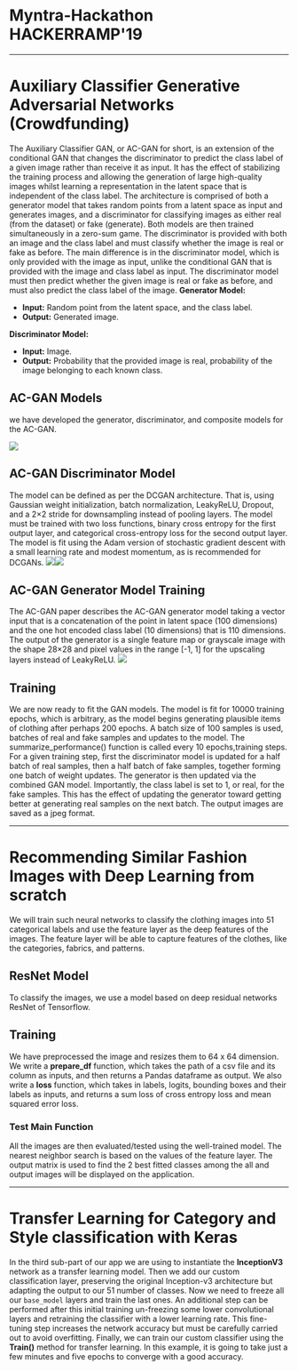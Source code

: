 # Myntra-Hackathon HACKERRAMP'19
----------------------------------------------------------------------------------------------------------
# Auxiliary Classifier Generative Adversarial Networks (Crowdfunding)
 
The Auxiliary Classifier GAN, or AC-GAN for short, is an extension of the conditional GAN that changes the discriminator to predict the class label of a given image rather than receive it as input. It has the effect of stabilizing the training process and allowing the generation of large high-quality images whilst learning a representation in the latent space that is independent of the class label.
The architecture is comprised of both a generator model that takes random points from a latent space as input and generates images, and a discriminator for classifying images as either real (from the dataset) or fake (generate). Both models are then trained simultaneously in a zero-sum game.
The discriminator is provided with both an image and the class label and must classify whether the image is real or fake as before.
The main difference is in the discriminator model, which is only provided with the image as input, unlike the conditional GAN that is provided with the image and class label as input. The discriminator model must then predict whether the given image is real or fake as before, and must also predict the class label of the image.
**Generator Model:**
-   **Input:** Random point from the latent space, and the class label.
-   **Output:**  Generated image.
 
**Discriminator Model:**
-   **Input:**  Image.
-  **Output:** Probability that the provided image is real, probability of the image belonging to each known class.
 
 ## AC-GAN Models
we have developed the generator, discriminator, and composite models for the AC-GAN.
 
**![](https://lh4.googleusercontent.com/lWKnoZOL2WHII8xFHvUoemo-Bs3tprnq9ulQXQKQQsW1KooRyoQBeVpY1jf6AtptuVwOVHsfFBt8zXkapfJsQTi6v0_QXWbhp0xduq7liJZJ_1ieRSjxCXYQ2HgfrfEEZaABg847)**
## AC-GAN Discriminator Model
The model can be defined as per the DCGAN architecture. That is, using Gaussian weight initialization, batch normalization, LeakyReLU, Dropout, and a 2×2 stride for downsampling instead of pooling layers.
The model must be trained with two loss functions, binary cross entropy for the first output layer, and categorical cross-entropy loss for the second output layer.
The model is fit using the Adam version of stochastic gradient descent with a small learning rate and modest momentum, as is recommended for DCGANs.
**![](https://lh6.googleusercontent.com/JdH3Xc6bHZ1H9jq0URgyCXVMKjvB8oYPjzs5rMPMeUF3ES2_raSXPlEuiwbmJhJ-uEm_TsNDbiEtN0nhmCIfI2CIvk1FAwvSa4B6h75RK15jVhMEzpjyn15Sm6Zx6C8WfQDHcA1e)![](https://lh3.googleusercontent.com/-XYhixQb-REfl2OmuWtl5PRkLbVr1mnWD34_7uO8ZDb1Fsi4wpMnLccdlgmVt-rCr9CSo94sLnapvU_e4yscMQ85kUoUVwsvTkQMTzR7P1-kCNB-oAik8Ny4jjutDJ0z5LqlLmBZ)**
## AC-GAN Generator Model Training
The AC-GAN paper describes the AC-GAN generator model taking a vector input that is a concatenation of the point in latent space (100 dimensions) and the one hot encoded class label (10 dimensions) that is 110 dimensions.
The output of the generator is a single feature map or grayscale image with the shape 28×28 and pixel values in the range [-1, 1]  for the upscaling layers instead of LeakyReLU.
**![](https://lh6.googleusercontent.com/0o59XTEq7mS5qPWqZAnrb9tkWfrxk_LW7Ql0iAA2TMjZml9n684joBqR3KL5ooKo1hoj9H8XY_0Q-gu4rKTX30Lx19PJxfpEqDfwQu2m9gpnPevJZVk7F5JkJq1IcuVNWt-ptWyP)**
## Training
We are now ready to fit the GAN models.
The model is fit for 10000 training epochs, which is arbitrary, as the model begins generating plausible items of clothing after perhaps 200 epochs. A batch size of 100 samples is used, batches of real and fake samples and updates to the model. The summarize_performance() function is called every 10 epochs,training steps.
For a given training step, first the discriminator model is updated for a half batch of real samples, then a half batch of fake samples, together forming one batch of weight updates. The generator is then updated via the combined GAN model. Importantly, the class label is set to 1, or real, for the fake samples. This has the effect of updating the generator toward getting better at generating real samples on the next batch.
The output images are saved as a jpeg format.

----------------------------------------------------------------------------------------------------------
# Recommending Similar Fashion Images with Deep Learning from scratch
We will train such neural networks to classify the clothing images into 51 categorical labels and use the feature layer as the deep features of the images. The feature layer will be able to capture features of the clothes, like the categories, fabrics, and patterns.
 
## ResNet Model
To classify the images, we use a model based on deep residual networks ResNet of Tensorflow.
 
## Training
We have preprocessed the image and resizes them to 64 x 64 dimension. We write a **prepare_df** function, which takes the path of a csv file and its column as inputs, and then returns a Pandas dataframe as output. We also write a **loss** function, which takes in labels, logits, bounding boxes and their labels as inputs, and returns a sum loss of cross entropy loss and mean squared error loss.
 
### Test Main Function
All the images are then evaluated/tested using the well-trained model. The nearest neighbor search is based on the values of the feature layer.
The output matrix is used to find the 2 best fitted classes among the all and output images will be displayed on the application.

---------------------------------------------------------------------------------------------------------
# Transfer Learning for Category and Style classification with Keras
 
In the third sub-part of our app we are using to instantiate the **InceptionV3** network as a transfer learning model. Then we add our custom classification layer, preserving the original Inception-v3 architecture but adapting the output to our 51 number of classes. Now we need to freeze all our `base_model` layers and train the last ones. An additional step can be performed after this initial training un-freezing some lower convolutional layers and retraining the classifier with a lower learning rate. This fine-tuning step increases the network accuracy but must be carefully carried out to avoid overfitting. Finally, we can train our custom classifier using the **Train()** method for transfer learning. In this example, it is going to take just a few minutes and five epochs to converge with a good accuracy.
